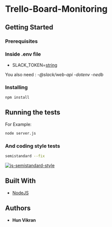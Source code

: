 # Trello-Board-Monitoring

## Getting Started

### Prerequisites

### Inside .env file

* SLACK_TOKEN=[string][1]


You also need :
  -*@slack/web-api*
  -*dotenv*
  -*nedb*

### Installing

```
npm install
```

## Running the tests

For Example:

```bash
node server.js
```


### And coding style tests

```bash
semistandard --fix
```
[![js-semistandard-style](https://img.shields.io/badge/code%20style-semistandard-brightgreen.svg?style=flat-square)](https://github.com/Flet/semistandard)

## Built With

* [NodeJS](https://nodejs.org/en/)

## Authors

* **Hun Vikran** 

[1]:https://developer.mozilla.org/en-US/docs/Web/JavaScript/Reference/Global_Objects/String